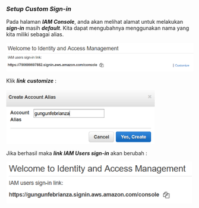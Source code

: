 ### *Setup Custom Sign-in*  

Pada halaman ***IAM Console***, anda akan melihat alamat untuk melakukan ***sign-in*** masih ***default***. Kita dapat mengubahnya menggunakan nama yang kita miliki sebagai alias.

<img src="/assets/IAM User Sign-in.png" >

Klik ***link*** ***customize*** :

<img src="/assets/Create Sign-in Alias.png" width=400>

Jika berhasil maka ***link IAM Users sign-in*** akan berubah :

<img src="/assets/New User Sign-in.png" width=500>

